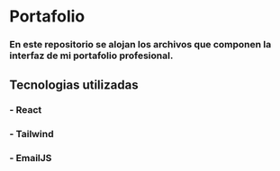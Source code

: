 # Portafolio
### En este repositorio se alojan los archivos que componen la interfaz de mi portafolio profesional.
## Tecnologias utilizadas
### - React
### - Tailwind
### - EmailJS